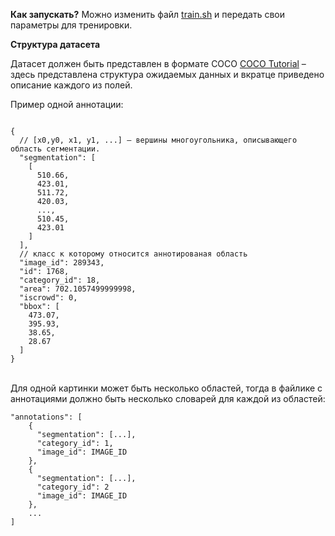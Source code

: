 **Как запускать?**
Можно изменить файл [train.sh](train.sh) и передать свои параметры для тренировки.

**Структура датасета**

Датасет должен быть представлен в формате COCO
[COCO Tutorial](https://www.immersivelimit.com/tutorials/create-coco-annotations-from-scratch) – здесь представлена
структура ожидаемых данных и вкратце приведено описание каждого из полей.

Пример одной аннотации:

```

{
  // [x0,y0, x1, y1, ...] – вершины многоугольника, описывающего область сегментации.
  "segmentation": [
    [
      510.66,
      423.01,
      511.72,
      420.03,
      ...,
      510.45,
      423.01
    ]
  ],
  // класс к которому относится аннотированая область 
  "image_id": 289343,
  "id": 1768,
  "category_id": 18,
  "area": 702.1057499999998,
  "iscrowd": 0,
  "bbox": [
    473.07,
    395.93,
    38.65,
    28.67
  ]
}

```

<br>
Для одной картинки может быть несколько областей, тогда в файлике с аннотациями должно быть несколько словарей для каждой из областей:

```
"annotations": [
    {
      "segmentation": [...],
      "category_id": 1,
      "image_id": IMAGE_ID
    },
    {
      "segmentation": [...],
      "category_id": 2
      "image_id": IMAGE_ID
    },
    ...
]
```

